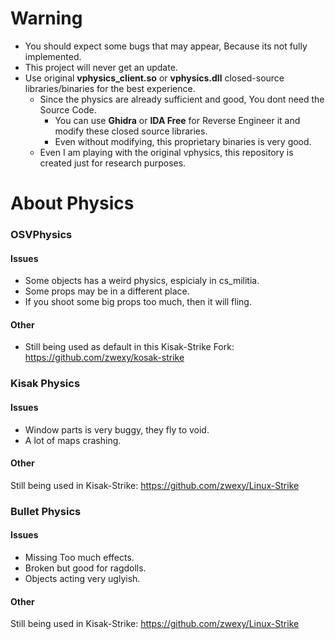 # Warning
* You should expect some bugs that may appear, Because its not fully implemented.
* This project will never get an update.
* Use original **vphysics_client.so** or **vphysics.dll** closed-source libraries/binaries for the best experience.
   * Since the physics are already sufficient and good, You dont need the Source Code.
      * You can use **Ghidra** or **IDA Free** for Reverse Engineer it and modify these closed source libraries.
      * Even without modifying, this proprietary binaries is very good.
   * Even I am playing with the original vphysics, this repository is created just for research purposes. 
 
# About Physics

### OSVPhysics

#### Issues
* Some objects has a weird physics, espicialy in cs_militia.
* Some props may be in a different place.
* If you shoot some big props too much, then it will fling.

#### Other
* Still being used as default in this Kisak-Strike Fork: https://github.com/zwexy/kosak-strike

### Kisak Physics

#### Issues
* Window parts is very buggy, they fly to void.
* A lot of maps crashing.

#### Other
Still being used in Kisak-Strike: https://github.com/zwexy/Linux-Strike

### Bullet Physics

#### Issues
* Missing Too much effects.
* Broken but good for ragdolls.
* Objects acting very uglyish.

#### Other
Still being used in Kisak-Strike: https://github.com/zwexy/Linux-Strike

